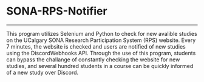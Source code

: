 # SONA-RPS-Notifier
---
This program utilizes Selenium and Python to check for new avalible studies on the UCalgary SONA Research Participation System (RPS) website. Every 7 minutes, the website is checked and users are notified of new studies using the DiscordWebhooks API. Through the use of this program, students can bypass the challange of constantly checking the website for new studies, and several hundred students in a course can be quickly informed of a new study over Discord.

